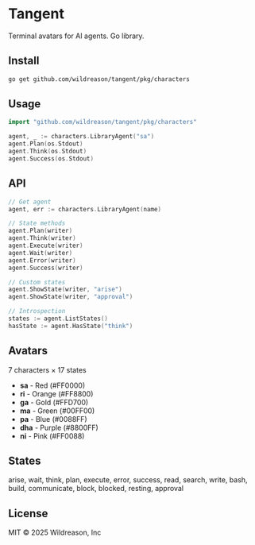 # Tangent

Terminal avatars for AI agents. Go library.

## Install

```bash
go get github.com/wildreason/tangent/pkg/characters
```

## Usage

```go
import "github.com/wildreason/tangent/pkg/characters"

agent, _ := characters.LibraryAgent("sa")
agent.Plan(os.Stdout)
agent.Think(os.Stdout)
agent.Success(os.Stdout)
```

## API

```go
// Get agent
agent, err := characters.LibraryAgent(name)

// State methods
agent.Plan(writer)
agent.Think(writer)
agent.Execute(writer)
agent.Wait(writer)
agent.Error(writer)
agent.Success(writer)

// Custom states
agent.ShowState(writer, "arise")
agent.ShowState(writer, "approval")

// Introspection
states := agent.ListStates()
hasState := agent.HasState("think")
```

## Avatars

7 characters × 17 states

- **sa** - Red (#FF0000)
- **ri** - Orange (#FF8800)
- **ga** - Gold (#FFD700)
- **ma** - Green (#00FF00)
- **pa** - Blue (#0088FF)
- **dha** - Purple (#8800FF)
- **ni** - Pink (#FF0088)

## States

arise, wait, think, plan, execute, error, success, read, search, write, bash, build, communicate, block, blocked, resting, approval

## License

MIT © 2025 Wildreason, Inc
